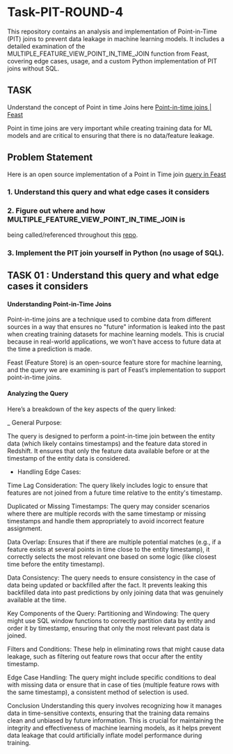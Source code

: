 # Task-PIT-ROUND-4
This repository contains an analysis and implementation of Point-in-Time (PIT) joins to prevent data leakage in machine learning models. It includes a detailed examination of the MULTIPLE_FEATURE_VIEW_POINT_IN_TIME_JOIN function from Feast, covering edge cases, usage, and a custom Python implementation of PIT joins without SQL.

## TASK 

Understand the concept of Point in time Joins here [Point-in-time joins | Feast](https://docs.feast.dev/getting-started/concepts/point-in-time-joins) 

Point in time joins
are very important while creating training data for ML models and are critical to ensuring that
there is no data/feature leakage.

## Problem Statement

Here is an open source implementation of a Point in Time join [query in Feast](https://github.com/feast-dev/feast/blob/b0dc6832ff446429390a916aa9e0e61066cbde1d/sdk/python/feast/infra/offline_stores/redshift.py#L633)

### 1. Understand this query and what edge cases it considers

### 2. Figure out where and how MULTIPLE_FEATURE_VIEW_POINT_IN_TIME_JOIN is
being called/referenced throughout this [repo](https://github.com/feast-dev/feast).

### 3. Implement the PIT join yourself in Python (no usage of SQL).




## TASK 01 : Understand this query and what edge cases it considers


#### Understanding Point-in-Time Joins

Point-in-time joins are a technique used to combine data from different sources in a way that ensures no "future" information is leaked into the past when creating training datasets for machine learning models. This is crucial because in real-world applications, we won't have access to future data at the time a prediction is made.

Feast (Feature Store) is an open-source feature store for machine learning, and the query we are examining is part of Feast’s implementation to support point-in-time joins.

#### Analyzing the Query

Here’s a breakdown of the key aspects of the query linked:

_ General Purpose:

The query is designed to perform a point-in-time join between the entity data (which likely contains timestamps) and the feature data stored in Redshift. It ensures that only the feature data available before or at the timestamp of the entity data is considered.

- Handling Edge Cases:

Time Lag Consideration: The query likely includes logic to ensure that features are not joined from a future time relative to the entity's timestamp.

Duplicated or Missing Timestamps: The query may consider scenarios where there are multiple records with the same timestamp or missing timestamps and handle them appropriately to avoid incorrect feature assignment.

Data Overlap: Ensures that if there are multiple potential matches (e.g., if a feature exists at several points in time close to the entity timestamp), it correctly selects the most relevant one based on some logic (like closest time before the entity timestamp).

Data Consistency: The query needs to ensure consistency in the case of data being updated or backfilled after the fact. It prevents leaking this backfilled data into past predictions by only joining data that was genuinely available at the time.

Key Components of the Query:
Partitioning and Windowing: The query might use SQL window functions to correctly partition data by entity and order it by timestamp, ensuring that only the most relevant past data is joined.

Filters and Conditions: These help in eliminating rows that might cause data leakage, such as filtering out feature rows that occur after the entity timestamp.

Edge Case Handling: The query might include specific conditions to deal with missing data or ensure that in case of ties (multiple feature rows with the same timestamp), a consistent method of selection is used.

Conclusion
Understanding this query involves recognizing how it manages data in time-sensitive contexts, ensuring that the training data remains clean and unbiased by future information. This is crucial for maintaining the integrity and effectiveness of machine learning models, as it helps prevent data leakage that could artificially inflate model performance during training.
